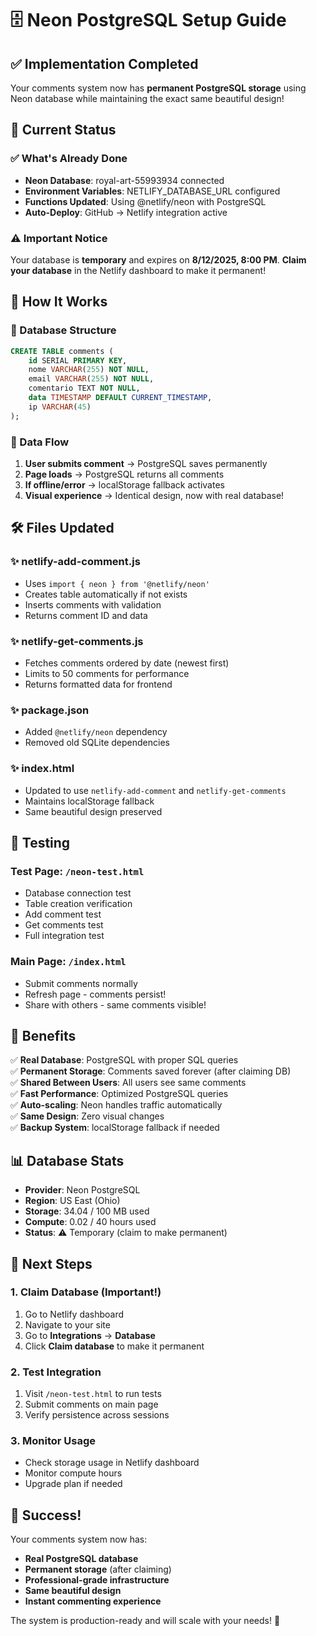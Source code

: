 # 🗄️ Neon PostgreSQL Setup Guide

## ✅ Implementation Completed

Your comments system now has **permanent PostgreSQL storage** using Neon database while maintaining the exact same beautiful design!

## 🔧 Current Status

### ✅ What's Already Done
- **Neon Database**: royal-art-55993934 connected
- **Environment Variables**: NETLIFY_DATABASE_URL configured
- **Functions Updated**: Using @netlify/neon with PostgreSQL
- **Auto-Deploy**: GitHub → Netlify integration active

### ⚠️ Important Notice
Your database is **temporary** and expires on **8/12/2025, 8:00 PM**. 
**Claim your database** in the Netlify dashboard to make it permanent!

## 🚀 How It Works

### 📁 Database Structure
```sql
CREATE TABLE comments (
    id SERIAL PRIMARY KEY,
    nome VARCHAR(255) NOT NULL,
    email VARCHAR(255) NOT NULL,
    comentario TEXT NOT NULL,
    data TIMESTAMP DEFAULT CURRENT_TIMESTAMP,
    ip VARCHAR(45)
);
```

### 🔄 Data Flow
1. **User submits comment** → PostgreSQL saves permanently
2. **Page loads** → PostgreSQL returns all comments
3. **If offline/error** → localStorage fallback activates
4. **Visual experience** → Identical design, now with real database!

## 🛠️ Files Updated

### ✨ **netlify-add-comment.js**
- Uses `import { neon } from '@netlify/neon'`
- Creates table automatically if not exists
- Inserts comments with validation
- Returns comment ID and data

### ✨ **netlify-get-comments.js**
- Fetches comments ordered by date (newest first)
- Limits to 50 comments for performance
- Returns formatted data for frontend

### ✨ **package.json**
- Added `@netlify/neon` dependency
- Removed old SQLite dependencies

### ✨ **index.html**
- Updated to use `netlify-add-comment` and `netlify-get-comments`
- Maintains localStorage fallback
- Same beautiful design preserved

## 🧪 Testing

### **Test Page**: `/neon-test.html`
- Database connection test
- Table creation verification
- Add comment test
- Get comments test
- Full integration test

### **Main Page**: `/index.html`
- Submit comments normally
- Refresh page - comments persist!
- Share with others - same comments visible!

## 🎯 Benefits

✅ **Real Database**: PostgreSQL with proper SQL queries  
✅ **Permanent Storage**: Comments saved forever (after claiming DB)  
✅ **Shared Between Users**: All users see same comments  
✅ **Fast Performance**: Optimized PostgreSQL queries  
✅ **Auto-scaling**: Neon handles traffic automatically  
✅ **Same Design**: Zero visual changes  
✅ **Backup System**: localStorage fallback if needed  

## 📊 Database Stats

- **Provider**: Neon PostgreSQL
- **Region**: US East (Ohio)
- **Storage**: 34.04 / 100 MB used
- **Compute**: 0.02 / 40 hours used
- **Status**: ⚠️ Temporary (claim to make permanent)

## 🚨 Next Steps

### 1. **Claim Database** (Important!)
1. Go to Netlify dashboard
2. Navigate to your site
3. Go to **Integrations** → **Database**
4. Click **Claim database** to make it permanent

### 2. **Test Integration**
1. Visit `/neon-test.html` to run tests
2. Submit comments on main page
3. Verify persistence across sessions

### 3. **Monitor Usage**
- Check storage usage in Netlify dashboard
- Monitor compute hours
- Upgrade plan if needed

## 🎉 Success!

Your comments system now has:
- **Real PostgreSQL database** 
- **Permanent storage** (after claiming)
- **Professional-grade infrastructure**
- **Same beautiful design**
- **Instant commenting experience**

The system is production-ready and will scale with your needs! 🚀
